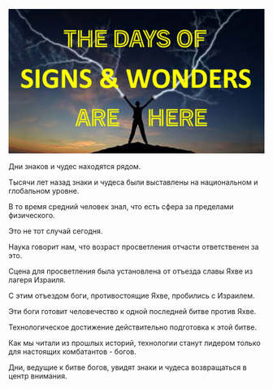 ![Video cover image](../cover.jpg "cover photo")

Дни знаков и чудес находятся рядом.

Тысячи лет назад знаки и чудеса были выставлены на национальном и глобальном уровне.

В то время средний человек знал, что есть сфера за пределами физического.

Это не тот случай сегодня.

Наука говорит нам, что возраст просветления отчасти ответственен за это.

Сцена для просветления была установлена ​​от отъезда славы Яхве из лагеря Израиля.

С этим отъездом боги, противостоящие Яхве, пробились с Израилем.

Эти боги готовит человечество к одной последней битве против Яхве.

Технологическое достижение действительно подготовка к этой битве.

Как мы читали из прошлых историй, технологии станут лидером только для настоящих комбатантов - богов.

Дни, ведущие к битве богов, увидят знаки и чудеса возвращаться в центр внимания.